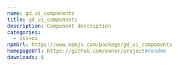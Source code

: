 ```yaml
---
name: gd_ui_components
title: gd_ui_components
description: Component description
categories:
  - css+ui
npmUrl: https://www.npmjs.com/package/gd_ui_components
homepageUrl: https://github.com/owner/project#readme
downloads: 6
---
```

